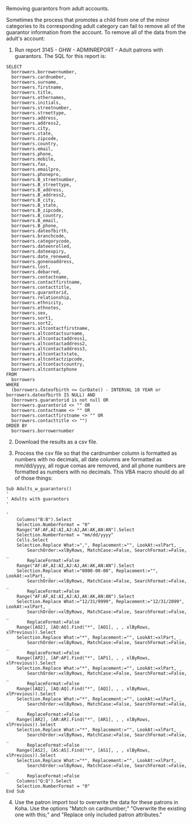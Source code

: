 Removing guarantors from adult accounts.

Sometimes the process that promotes a child from one of the minor categories to its corresponding adult category can fail to remove all of the guarantor information from the account.  To remove all of the data from the adult's account:

1. Run report 3145 - GHW - ADMINREPORT - Adult patrons with guarantors.  The SQL for this report is:

```
SELECT
  borrowers.borrowernumber,
  borrowers.cardnumber,
  borrowers.surname,
  borrowers.firstname,
  borrowers.title,
  borrowers.othernames,
  borrowers.initials,
  borrowers.streetnumber,
  borrowers.streettype,
  borrowers.address,
  borrowers.address2,
  borrowers.city,
  borrowers.state,
  borrowers.zipcode,
  borrowers.country,
  borrowers.email,
  borrowers.phone,
  borrowers.mobile,
  borrowers.fax,
  borrowers.emailpro,
  borrowers.phonepro,
  borrowers.B_streetnumber,
  borrowers.B_streettype,
  borrowers.B_address,
  borrowers.B_address2,
  borrowers.B_city,
  borrowers.B_state,
  borrowers.B_zipcode,
  borrowers.B_country,
  borrowers.B_email,
  borrowers.B_phone,
  borrowers.dateofbirth,
  borrowers.branchcode,
  borrowers.categorycode,
  borrowers.dateenrolled,
  borrowers.dateexpiry,
  borrowers.date_renewed,
  borrowers.gonenoaddress,
  borrowers.lost,
  borrowers.debarred,
  borrowers.contactname,
  borrowers.contactfirstname,
  borrowers.contacttitle,
  borrowers.guarantorid,
  borrowers.relationship,
  borrowers.ethnicity,
  borrowers.ethnotes,
  borrowers.sex,
  borrowers.sort1,
  borrowers.sort2,
  borrowers.altcontactfirstname,
  borrowers.altcontactsurname,
  borrowers.altcontactaddress1,
  borrowers.altcontactaddress2,
  borrowers.altcontactaddress3,
  borrowers.altcontactstate,
  borrowers.altcontactzipcode,
  borrowers.altcontactcountry,
  borrowers.altcontactphone
FROM
  borrowers
WHERE
  (borrowers.dateofbirth <= CurDate() - INTERVAL 18 YEAR or borrowers.dateofbirth IS NULL) AND
  (borrowers.guarantorid is not null OR
  borrowers.guarantorid <> "" OR
  borrowers.contactname <> "" OR
  borrowers.contactfirstname <> "" OR
  borrowers.contacttitle <> "")
ORDER BY
  borrowers.borrowernumber
```

2. Download the results as a csv file.

3. Process the csv file so that the cardnumber column is formatted as numbers with no decimals, all date columns are formatted as mm/dd/yyyy, all rogue comas are removed, and all phone numbers are formatted as numbers with no decimals.  This VBA macro should do all of those things:

```
Sub Adults_w_guarantors()
'
' Adults with guarantors
'

'
    Columns("B:B").Select
    Selection.NumberFormat = "0"
    Range("AF:AF,AI:AI,AJ:AJ,AK:AK,AN:AN").Select
    Selection.NumberFormat = "mm/dd/yyyy"
    Cells.Select
    Selection.Replace What:=",", Replacement:="", LookAt:=xlPart, _
        SearchOrder:=xlByRows, MatchCase:=False, SearchFormat:=False, _
        ReplaceFormat:=False
    Range("AF:AF,AI:AI,AJ:AJ,AK:AK,AN:AN").Select
    Selection.Replace What:="0000-00-00", Replacement:="", LookAt:=xlPart, _
        SearchOrder:=xlByRows, MatchCase:=False, SearchFormat:=False, _
        ReplaceFormat:=False
    Range("AF:AF,AI:AI,AJ:AJ,AK:AK,AN:AN").Select
    Selection.Replace What:="12/31/9999", Replacement:="12/31/2099", LookAt:=xlPart, _
        SearchOrder:=xlByRows, MatchCase:=False, SearchFormat:=False, _
        ReplaceFormat:=False
    Range([AO2], [AO:AO].Find("*", [AO1], , , xlByRows, xlPrevious)).Select
    Selection.Replace What:="*", Replacement:="", LookAt:=xlPart, _
        SearchOrder:=xlByRows, MatchCase:=False, SearchFormat:=False, _
        ReplaceFormat:=False
    Range([AP2], [AP:AP].Find("*", [AP1], , , xlByRows, xlPrevious)).Select
    Selection.Replace What:="*", Replacement:="", LookAt:=xlPart, _
        SearchOrder:=xlByRows, MatchCase:=False, SearchFormat:=False, _
        ReplaceFormat:=False
    Range([AQ2], [AQ:AQ].Find("*", [AQ1], , , xlByRows, xlPrevious)).Select
    Selection.Replace What:="*", Replacement:="", LookAt:=xlPart, _
        SearchOrder:=xlByRows, MatchCase:=False, SearchFormat:=False, _
        ReplaceFormat:=False
    Range([AR2], [AR:AR].Find("*", [AR1], , , xlByRows, xlPrevious)).Select
    Selection.Replace What:="*", Replacement:="", LookAt:=xlPart, _
        SearchOrder:=xlByRows, MatchCase:=False, SearchFormat:=False, _
        ReplaceFormat:=False
    Range([AS2], [AS:AS].Find("*", [AS1], , , xlByRows, xlPrevious)).Select
    Selection.Replace What:="*", Replacement:="", LookAt:=xlPart, _
        SearchOrder:=xlByRows, MatchCase:=False, SearchFormat:=False, _
        ReplaceFormat:=False
    Columns("Q:Q").Select
    Selection.NumberFormat = "0"
End Sub
```



4. Use the patron import tool to overwrite the data for these patrons in Koha.  Use the options "Match on cardnumber;" "Overwrite the existing one with this;" and "Replace only included patron attributes."
